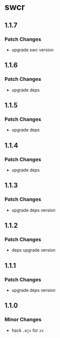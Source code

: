 # swcr

## 1.1.7

### Patch Changes

- upgrade swc version

## 1.1.6

### Patch Changes

- upgrade deps

## 1.1.5

### Patch Changes

- upgrade deps

## 1.1.4

### Patch Changes

- upgrade deps

## 1.1.3

### Patch Changes

- upgrade deps version

## 1.1.2

### Patch Changes

- deps upgrade version

## 1.1.1

### Patch Changes

- upgrade deps version

## 1.1.0

### Minor Changes

- hack `.mjs` for `zx`
